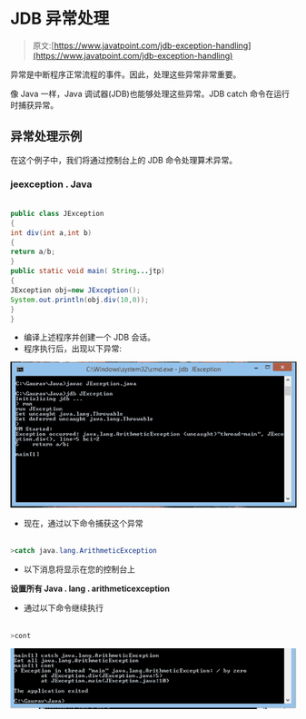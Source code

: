 # JDB 异常处理

> 原文:[https://www.javatpoint.com/jdb-exception-handling](https://www.javatpoint.com/jdb-exception-handling)

异常是中断程序正常流程的事件。因此，处理这些异常非常重要。

像 Java 一样，Java 调试器(JDB)也能够处理这些异常。JDB catch 命令在运行时捕获异常。

## 异常处理示例

在这个例子中，我们将通过控制台上的 JDB 命令处理算术异常。

### jeexception . Java

```java

public class JException
{
int div(int a,int b)
{
return a/b;
}
public static void main( String...jtp)
{
JException obj=new JException();
System.out.println(obj.div(10,0));
}
}

```

*   编译上述程序并创建一个 JDB 会话。
*   程序执行后，出现以下异常:

![JDB Exception Handling](img/f510a2b94e530a271878181329736251.png)

*   现在，通过以下命令捕获这个异常

```java

>catch java.lang.ArithmeticException

```

*   以下消息将显示在您的控制台上

**设置所有 Java . lang . arithmeticexception**

*   通过以下命令继续执行

```java

>cont

```

![JDB Exception Handling java.lang.ArithmeticException](img/64f9491f149da62296f4fcb014f0beee.png)